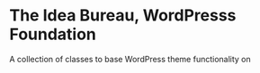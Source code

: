 The Idea Bureau, WordPresss Foundation
======================================

A collection of classes to base WordPress theme functionality on
